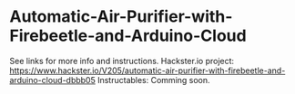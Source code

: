 # Automatic-Air-Purifier-with-Firebeetle-and-Arduino-Cloud

See links for more info and instructions.
Hackster.io project: https://www.hackster.io/V205/automatic-air-purifier-with-firebeetle-and-arduino-cloud-dbbb05
Instructables: Comming soon.

